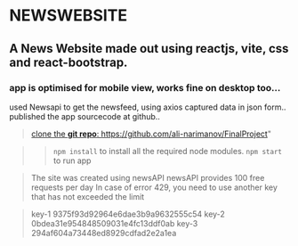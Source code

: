 # NEWSWEBSITE

## A News Website made out using reactjs, vite, css and react-bootstrap.

### app is optimised for mobile view, works fine on desktop too...

used Newsapi to get the newsfeed, using axios captured data in json form..
published the app sourcecode at github..<a href="https://github.com/ali-narimanov/FinalProject">

> clone the **git repo**: https://github.com/ali-narimanov/FinalProject"

> > `npm install`
> > to install all the required node modules.
> > `npm start`
> > to run app

> The site was created using newsAPI
> newsAPI provides 100 free requests per day
> In case of error 429, you need to use another key that has not exceeded the limit

> key-1 9375f93d92964e6dae3b9a9632555c54
> key-2 0bdea31e954848509031e4fc13ddf0ab
> key-3 294af604a73448ed8929cdfad2e2a1ea